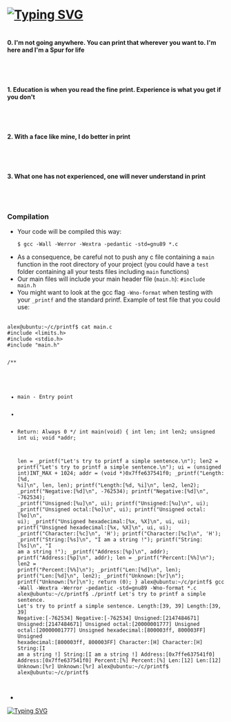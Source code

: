 # <a href="https://git.io/typing-svg"><img src="https://readme-typing-svg.herokuapp.com?font=Fira+Code&pause=1000&width=435&lines=0x11.+C+-+Printf+" alt="Typing SVG" /></a>
# <h4>0. I'm not going anywhere. You can print that wherever you want to. I'm here and I'm a Spur for life</h4><br>
# <h4>1. Education is when you read the fine print. Experience is what you get if you don't</h4><br>
# <h4>2. With a face like mine, I do better in print</h4><br>
# <h4>3. What one has not experienced, one will never understand in print</h4><br>
# <h3>Compilation</h4>
<ul>
<li>Your code will be compiled this way:</li>
<pre><code>$ gcc -Wall -Werror -Wextra -pedantic -std=gnu89 *.c</pre></code>
<li>As a consequence, be careful not to push any c file containing a <code>main</code> function in the root directory of your project (you could have a <code>test</code> folder containing all your tests files including <code>main</code> functions)</li>
<li>Our main files will include your main header file (<code>main.h</code>): <code>#include main.h</code></li>
<li>You might want to look at the gcc flag <code>-Wno-format</code> when testing with your <code>_printf</code> and the standard printf. Example of test file that you could use: </li><br>
</ul>
<pre><code>alex@ubuntu:~/c/printf$ cat main.c 
#include &lt;limits.h&gt;
#include &lt;stdio.h&gt;
#include &quot;main.h&quot;

/**
 * main - Entry point
 *
 * Return: Always 0
 */
int main(void)
{
    int len;
    int len2;
    unsigned int ui;
    void *addr;

    len = _printf(&quot;Let&#39;s try to printf a simple sentence.\n&quot;);
    len2 = printf(&quot;Let&#39;s try to printf a simple sentence.\n&quot;);
    ui = (unsigned int)INT_MAX + 1024;
    addr = (void *)0x7ffe637541f0;
    _printf(&quot;Length:[%d, %i]\n&quot;, len, len);
    printf(&quot;Length:[%d, %i]\n&quot;, len2, len2);
    _printf(&quot;Negative:[%d]\n&quot;, -762534);
    printf(&quot;Negative:[%d]\n&quot;, -762534);
    _printf(&quot;Unsigned:[%u]\n&quot;, ui);
    printf(&quot;Unsigned:[%u]\n&quot;, ui);
    _printf(&quot;Unsigned octal:[%o]\n&quot;, ui);
    printf(&quot;Unsigned octal:[%o]\n&quot;, ui);
    _printf(&quot;Unsigned hexadecimal:[%x, %X]\n&quot;, ui, ui);
    printf(&quot;Unsigned hexadecimal:[%x, %X]\n&quot;, ui, ui);
    _printf(&quot;Character:[%c]\n&quot;, &#39;H&#39;);
    printf(&quot;Character:[%c]\n&quot;, &#39;H&#39;);
    _printf(&quot;String:[%s]\n&quot;, &quot;I am a string !&quot;);
    printf(&quot;String:[%s]\n&quot;, &quot;I am a string !&quot;);
    _printf(&quot;Address:[%p]\n&quot;, addr);
    printf(&quot;Address:[%p]\n&quot;, addr);
    len = _printf(&quot;Percent:[%%]\n&quot;);
    len2 = printf(&quot;Percent:[%%]\n&quot;);
    _printf(&quot;Len:[%d]\n&quot;, len);
    printf(&quot;Len:[%d]\n&quot;, len2);
    _printf(&quot;Unknown:[%r]\n&quot;);
    printf(&quot;Unknown:[%r]\n&quot;);
    return (0);
}
alex@ubuntu:~/c/printf$ gcc -Wall -Wextra -Werror -pedantic -std=gnu89 -Wno-format *.c
alex@ubuntu:~/c/printf$ ./printf
Let&#39;s try to printf a simple sentence.
Let&#39;s try to printf a simple sentence.
Length:[39, 39]
Length:[39, 39]
Negative:[-762534]
Negative:[-762534]
Unsigned:[2147484671]
Unsigned:[2147484671]
Unsigned octal:[20000001777]
Unsigned octal:[20000001777]
Unsigned hexadecimal:[800003ff, 800003FF]
Unsigned hexadecimal:[800003ff, 800003FF]
Character:[H]
Character:[H]
String:[I am a string !]
String:[I am a string !]
Address:[0x7ffe637541f0]
Address:[0x7ffe637541f0]
Percent:[%]
Percent:[%]
Len:[12]
Len:[12]
Unknown:[%r]
Unknown:[%r]
alex@ubuntu:~/c/printf$
alex@ubuntu:~/c/printf$ <br>
</code></pre>
<ul>
<li></li>
</ul>
<a href="https://git.io/typing-svg"><img src="https://readme-typing-svg.herokuapp.com?font=Fira+Code&pause=1000&width=435&lines=Written+by+Said+and+Othmane" alt="Typing SVG" /></a>
